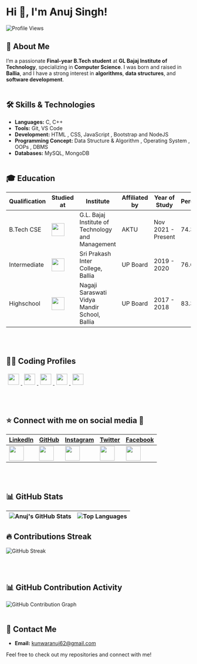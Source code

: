 # Hi 👋, I'm Anuj Singh! 
![Profile Views](https://hits.sh/github.com/anujsingh21.svg?style=for-the-badge&label=Profile%20Views&color=informational&labelColor=gray)

## 📝 About Me
I’m a passionate **Final-year B.Tech student** at **GL Bajaj Institute of Technology**, specializing in **Computer Science**. I was born and raised in **Ballia**, and I have a strong interest in **algorithms**, **data structures**, and **software development**.
<br><br>

## 🛠 Skills & Technologies
- **Languages:** C, C++
- **Tools:** Git, VS Code
- **Development:** HTML , CSS, JavaScript , Bootstrap and NodeJS
- **Programming Concept:** Data Structure & Algorithm , Operating System , OOPs , DBMS
- **Databases:** MySQL, MongoDB
<br><br>

## 🎓 Education

| Qualification | Studied at | Institute | Affiliated by | Year of Study | Percentage |
| --- | --- | --- | --- | --- | --- |
| B.Tech CSE | <img src="https://www.glbitm.org/Uploads/image/846imguf_LogoGLBajaj.jpg" width="35"> | G.L. Bajaj Institute of Technology and Management | AKTU | Nov 2021 - Present | 74.3% |
| Intermediate | <img src="https://seeklogo.com/images/B/board-of-high-school-intermediate-uttar-pradesh-logo-C72295BBDE-seeklogo.com.png" width="35"> | Sri Prakash Inter College, Ballia | UP Board | 2019 - 2020 | 76.6% |
| Highschool | <img src="https://seeklogo.com/images/B/board-of-high-school-intermediate-uttar-pradesh-logo-C72295BBDE-seeklogo.com.png" width="35"> | Nagaji Saraswati Vidya Mandir School, Ballia | UP Board | 2017 - 2018 | 83.3% |


<br><br>
## 🧑‍💻 Coding Profiles

  <a href="https://leetcode.com/u/the_anuj/">
    <img src="https://img.shields.io/badge/-LeetCode-black?style=flat-square&logo=LeetCode" height="30px" style="margin: 5px;">
  </a>
  <a href="https://www.naukri.com/code360/profile/The_Anuj">
    <img src="https://img.shields.io/badge/-CodingNinjas-orange?style=flat-square&logo=CodingNinjas" height="30px" style="margin: 5px;">
  </a>
  <a href="https://www.geeksforgeeks.org/user/anujsingh07/">
    <img src="https://img.shields.io/badge/-GeeksforGeeks-darkgreen?style=flat-square&logo=GeeksforGeeks" height="30px" style="margin: 5px;">
  </a>
  <a href="https://www.hackerrank.com/profile/anujsingh2302201">
    <img src="https://img.shields.io/badge/-HackerRank-green?style=flat-square&logo=HackerRank" height="30px" style="margin: 5px;">
  </a>
  <a href="https://www.codechef.com/users/anujsingh18">
    <img src="https://img.shields.io/badge/-CodeChef-brown?style=flat-square&logo=CodeChef" height="30px" style="margin: 5px;">
  </a>


<br><br>




## ⭐ Connect with me on social media 📲

| [LinkedIn](https://www.linkedin.com/in/anuj-singh-56a21a227/) | [GitHub](https://github.com/anujsingh21) | [Instagram](https://www.instagram.com/kunwaranuj_?igshid=MWpuemtuYnM0ZzkwNw==) | [Twitter](https://x.com/KunwarAnujSing5?t=KUQ3bYzZcVg-4E691WPW4A&s=09) | [Facebook](https://facebook.com/your-facebook-id) |
| --- | --- | --- | --- | --- |
| <img src="https://img.icons8.com/color/48/000000/linkedin.png" width="40"/> | <img src="https://img.icons8.com/ios-glyphs/48/000000/github.png" width="40"/> | <img src="https://img.icons8.com/fluency/48/000000/instagram-new.png" width="40"/> | <img src="https://img.icons8.com/color/48/000000/twitter.png" width="40"/> | <img src="https://img.icons8.com/color/48/000000/facebook.png" width="40"/> |




<br><br>


## 📊 GitHub Stats

| ![Anuj's GitHub Stats](https://github-readme-stats.vercel.app/api?username=anujsingh21&show_icons=true&theme=radical) | ![Top Languages](https://github-readme-stats.vercel.app/api/top-langs/?username=anujsingh21&layout=compact&theme=radical) |
| --- | --- |


## 🔥 Contributions Streak

![GitHub Streak](https://github-readme-streak-stats.herokuapp.com/?user=anujsingh21&theme=radical)

<br><br>
## 📊 GitHub Contribution Activity

![GitHub Contribution Graph](https://github.com/anujsingh21/repository-name/blob/main/path/to/your/image.png)
<br><br>

## 📧 Contact Me

- **Email:** [kunwaranuj62@gmail.com](mailto:kunwaranuj62@gmail.com)

Feel free to check out my repositories and connect with me!
